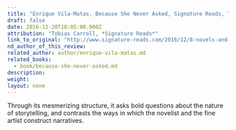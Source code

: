 ```yaml
---
title: "Enrique Vila-Matas, Because She Never Asked, Signature Reads, Tobias Carroll"
draft: false
date: 2016-12-20T18:05:00.000Z
attribution: "Tobias Carroll, *Signature Reads*"
link_to_original: "http://www.signature-reads.com/2016/12/8-novels-and-stories-inspired-by-real-works-of-art/?ref=C918F76D4ED5"
nd_author_of_this_review:
related_author: author/enrique-vila-matas.md
related_books:
  - book/because-she-never-asked.md
description:
weight:
layout: none
---
```

Through its mesmerizing structure, it asks bold questions about the nature of storytelling, and contrasts the ways in which the novelist and the fine artist construct narratives.

